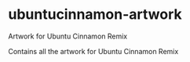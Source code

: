 ubuntucinnamon-artwork
==============

Artwork for Ubuntu Cinnamon Remix

Contains all the artwork for Ubuntu Cinnamon Remix
